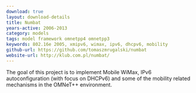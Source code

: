 ```yaml
---
download: true
layout: download-details
title: Numbat
years-active: 2006-2013
category: models
tags: model framework omnetpp4 omnetpp3
keywords: 802.16e 2005, xmipv6, wimax, ipv6, dhcpv6, mobility
github-url: https://github.com/tomaszmrugalski/numbat
website-url: http://klub.com.pl/numbat/
---
```


The goal of this project is to implement Mobile WiMax, IPv6 autoconfiguration
(with focus on DHCPv6) and some of the mobility related mechanisms in the
OMNeT++ environment.
